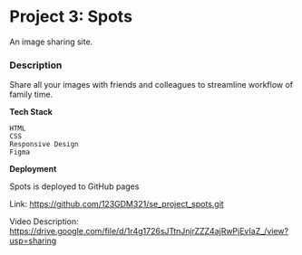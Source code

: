 # Project 3: Spots

An image sharing site.

### Description  

Share all your images with friends and colleagues to streamline workflow of family time.
  
**Tech Stack**
  
    HTML
    CSS
    Responsive Design
    Figma
  

**Deployment**

Spots is deployed to GitHub pages

Link: https://github.com/123GDM321/se_project_spots.git

Video Description: https://drive.google.com/file/d/1r4g1726sJTtnJnjrZZZ4ajRwPjEvIaZ_/view?usp=sharing

